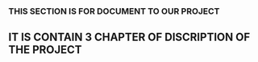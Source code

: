 ### THIS SECTION IS FOR DOCUMENT TO OUR PROJECT
## IT IS CONTAIN 3 CHAPTER OF DISCRIPTION OF THE PROJECT
